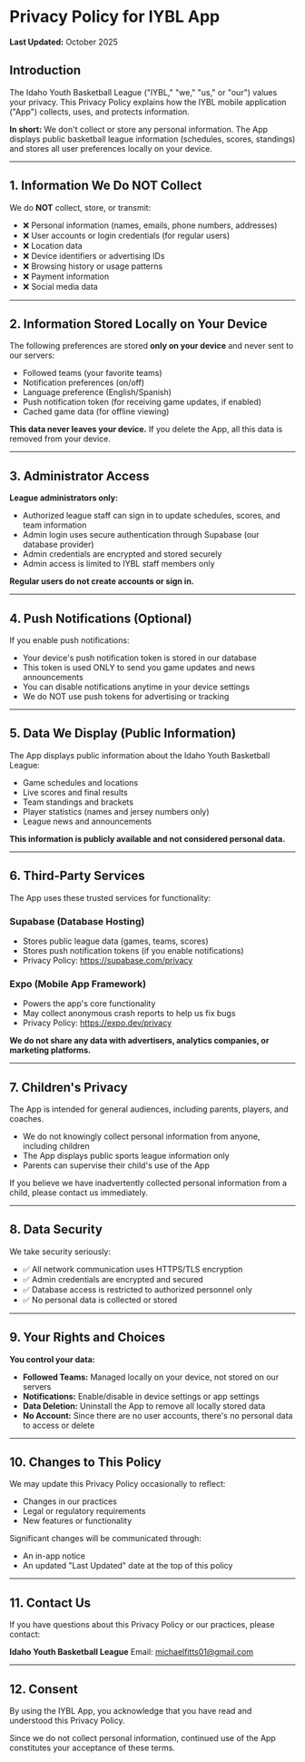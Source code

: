 # Privacy Policy for IYBL App

**Last Updated:** October 2025

## Introduction

The Idaho Youth Basketball League ("IYBL," "we," "us," or "our") values your privacy. This Privacy Policy explains how the IYBL mobile application ("App") collects, uses, and protects information.

**In short:** We don't collect or store any personal information. The App displays public basketball league information (schedules, scores, standings) and stores all user preferences locally on your device.

---

## 1. Information We Do NOT Collect

We do **NOT** collect, store, or transmit:
- ❌ Personal information (names, emails, phone numbers, addresses)
- ❌ User accounts or login credentials (for regular users)
- ❌ Location data
- ❌ Device identifiers or advertising IDs
- ❌ Browsing history or usage patterns
- ❌ Payment information
- ❌ Social media data

---

## 2. Information Stored Locally on Your Device

The following preferences are stored **only on your device** and never sent to our servers:
- Followed teams (your favorite teams)
- Notification preferences (on/off)
- Language preference (English/Spanish)
- Push notification token (for receiving game updates, if enabled)
- Cached game data (for offline viewing)

**This data never leaves your device.** If you delete the App, all this data is removed from your device.

---

## 3. Administrator Access

**League administrators only:**
- Authorized league staff can sign in to update schedules, scores, and team information
- Admin login uses secure authentication through Supabase (our database provider)
- Admin credentials are encrypted and stored securely
- Admin access is limited to IYBL staff members only

**Regular users do not create accounts or sign in.**

---

## 4. Push Notifications (Optional)

If you enable push notifications:
- Your device's push notification token is stored in our database
- This token is used ONLY to send you game updates and news announcements
- You can disable notifications anytime in your device settings
- We do NOT use push tokens for advertising or tracking

---

## 5. Data We Display (Public Information)

The App displays public information about the Idaho Youth Basketball League:
- Game schedules and locations
- Live scores and final results
- Team standings and brackets
- Player statistics (names and jersey numbers only)
- League news and announcements

**This information is publicly available and not considered personal data.**

---

## 6. Third-Party Services

The App uses these trusted services for functionality:

### Supabase (Database Hosting)
- Stores public league data (games, teams, scores)
- Stores push notification tokens (if you enable notifications)
- Privacy Policy: https://supabase.com/privacy

### Expo (Mobile App Framework)
- Powers the app's core functionality
- May collect anonymous crash reports to help us fix bugs
- Privacy Policy: https://expo.dev/privacy

**We do not share any data with advertisers, analytics companies, or marketing platforms.**

---

## 7. Children's Privacy

The App is intended for general audiences, including parents, players, and coaches.
- We do not knowingly collect personal information from anyone, including children
- The App displays public sports league information only
- Parents can supervise their child's use of the App

If you believe we have inadvertently collected personal information from a child, please contact us immediately.

---

## 8. Data Security

We take security seriously:
- ✅ All network communication uses HTTPS/TLS encryption
- ✅ Admin credentials are encrypted and secured
- ✅ Database access is restricted to authorized personnel only
- ✅ No personal data is collected or stored

---

## 9. Your Rights and Choices

**You control your data:**
- **Followed Teams:** Managed locally on your device, not stored on our servers
- **Notifications:** Enable/disable in device settings or app settings
- **Data Deletion:** Uninstall the App to remove all locally stored data
- **No Account:** Since there are no user accounts, there's no personal data to access or delete

---

## 10. Changes to This Policy

We may update this Privacy Policy occasionally to reflect:
- Changes in our practices
- Legal or regulatory requirements
- New features or functionality

Significant changes will be communicated through:
- An in-app notice
- An updated "Last Updated" date at the top of this policy

---

## 11. Contact Us

If you have questions about this Privacy Policy or our practices, please contact:

**Idaho Youth Basketball League**
Email: michaelfitts01@gmail.com

---

## 12. Consent

By using the IYBL App, you acknowledge that you have read and understood this Privacy Policy.

Since we do not collect personal information, continued use of the App constitutes your acceptance of these terms.
